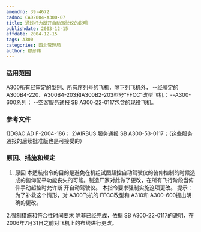 ```yaml
---
amendno: 39-4672
cadno: CAD2004-A300-07
title: 通过杆力断开自动驾驶仪的说明
publishdate: 2003-12-15
effdate: 2004-12-15
tags: A300
categories: 西北管理局
author: 穆彦炜
---
```


### 适用范围 
A300所有经审定的型别、所有序列号的飞机，除下列飞机外， --经鉴定的 A300B4-220、A300B4-203和A300B2-203型号“FFCC”改型飞机； --A300-600系列； --空客服务通报 SB A300-22-0117包含的现役飞机。

### 参考文件
1)DGAC
 AD F-2004-186； 
2)AIRBUS 
服务通报 SB A300-53-0117；（这些服务通报的后续批准版也是可接受的）


### 原因、措施和规定 
1.	原因 本适航指令的目的是避免在机组试图超控自动驾驶仪的俯仰控制的时候造成的俯仰配平功能丧失的可能。制造厂家对此做了更改，在所有飞行阶段当俯仰手动超控时允许断
开自动驾驶仪。 本指令要求强制实施这项更改。 提示：为了补救这个情形，对 A300飞机的 FFCC改型和 A310和 
A300-600提出明确的更改。 
  
2.强制措施和符合性时间要求 除非已经完成，依据 SB A300-22-0117的说明，在 2006年7月31日之前对飞机上的布线进行更改。 
